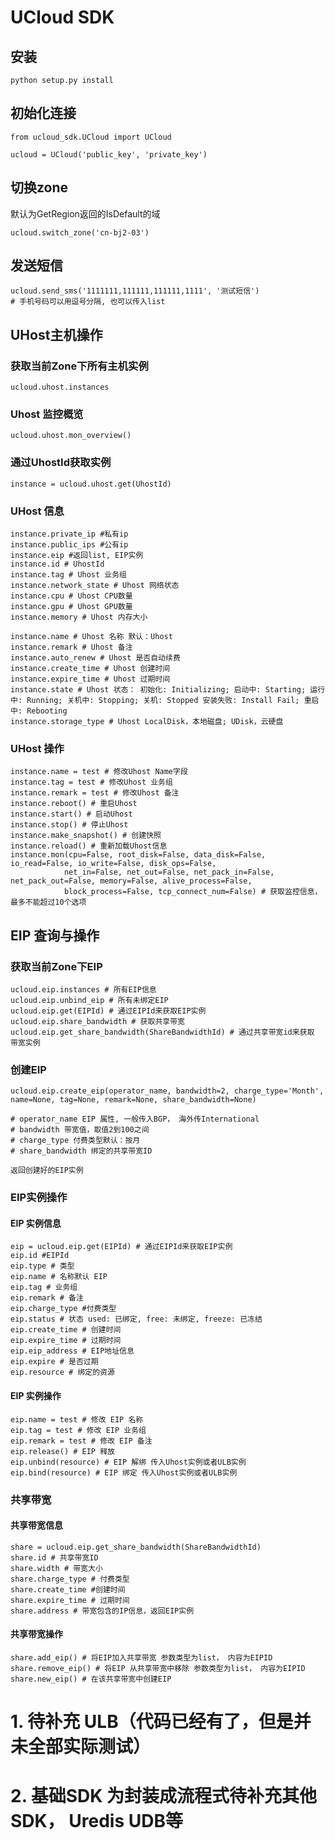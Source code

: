 # UCloud SDK

## 安装
```
python setup.py install
```

## 初始化连接


```
from ucloud_sdk.UCloud import UCloud

ucloud = UCloud('public_key', 'private_key')
```


## 切换zone

默认为GetRegion返回的IsDefault的域
```
ucloud.switch_zone('cn-bj2-03')
```


## 发送短信
```
ucloud.send_sms('1111111,111111,111111,1111', '测试短信')
# 手机号码可以用逗号分隔, 也可以传入list
```


## UHost主机操作

### 获取当前Zone下所有主机实例

```
ucloud.uhost.instances
```


### Uhost 监控概览
```
ucloud.uhost.mon_overview()
```

### 通过UhostId获取实例

```
instance = ucloud.uhost.get(UhostId)
```


### UHost 信息
```
instance.private_ip #私有ip
instance.public_ips #公有ip
instance.eip #返回list, EIP实例
instance.id # UhostId
instance.tag # Uhost 业务组
instance.network_state # Uhost 网络状态
instance.cpu # Uhost CPU数量
instance.gpu # Uhost GPU数量
instance.memory # Uhost 内存大小

instance.name # Uhost 名称 默认：Uhost
instance.remark # Uhost 备注
instance.auto_renew # Uhost 是否自动续费
instance.create_time # Uhost 创建时间
instance.expire_time # Uhost 过期时间
instance.state # Uhost 状态： 初始化: Initializing; 启动中: Starting; 运行中: Running; 关机中: Stopping; 关机: Stopped 安装失败: Install Fail; 重启中: Rebooting
instance.storage_type # Uhost LocalDisk，本地磁盘; UDisk，云硬盘
```

### UHost 操作
```
instance.name = test # 修改Uhost Name字段
instance.tag = test # 修改Uhost 业务组
instance.remark = test # 修改Uhost 备注
instance.reboot() # 重启Uhost
instance.start() # 启动Uhost
instance.stop() # 停止Uhost
instance.make_snapshot() # 创建快照
instance.reload() # 重新加载Uhost信息
instance.mon(cpu=False, root_disk=False, data_disk=False, io_read=False, io_write=False, disk_ops=False,
            net_in=False, net_out=False, net_pack_in=False, net_pack_out=False, memory=False, alive_process=False,
            block_process=False, tcp_connect_num=False) # 获取监控信息，最多不能超过10个选项
```


## EIP 查询与操作


### 获取当前Zone下EIP
```
ucloud.eip.instances # 所有EIP信息
ucloud.eip.unbind_eip # 所有未绑定EIP
ucloud.eip.get(EIPId) # 通过EIPId来获取EIP实例
ucloud.eip.share_bandwidth # 获取共享带宽
ucloud.eip.get_share_bandwidth(ShareBandwidthId) # 通过共享带宽id来获取 带宽实例
```

### 创建EIP
```
ucloud.eip.create_eip(operator_name, bandwidth=2, charge_type='Month', name=None, tag=None, remark=None, share_bandwidth=None)

# operator_name EIP 属性, 一般传入BGP， 海外传International
# bandwidth 带宽值，取值2到100之间
# charge_type 付费类型默认：按月
# share_bandwidth 绑定的共享带宽ID

返回创建好的EIP实例
```

### EIP实例操作

#### EIP 实例信息
```
eip = ucloud.eip.get(EIPId) # 通过EIPId来获取EIP实例
eip.id #EIPId
eip.type # 类型
eip.name # 名称默认 EIP
eip.tag # 业务组
eip.remark # 备注
eip.charge_type #付费类型
eip.status # 状态 used: 已绑定, free: 未绑定, freeze: 已冻结
eip.create_time # 创建时间
eip.expire_time # 过期时间
eip.eip_address # EIP地址信息
eip.expire # 是否过期
eip.resource # 绑定的资源
```

#### EIP 实例操作
```
eip.name = test # 修改 EIP 名称
eip.tag = test # 修改 EIP 业务组
eip.remark = test # 修改 EIP 备注
eip.release() # EIP 释放
eip.unbind(resource) # EIP 解绑 传入Uhost实例或者ULB实例
eip.bind(resource) # EIP 绑定 传入Uhost实例或者ULB实例
```


### 共享带宽

#### 共享带宽信息
```
share = ucloud.eip.get_share_bandwidth(ShareBandwidthId)
share.id # 共享带宽ID
share.width # 带宽大小
share.charge_type # 付费类型
share.create_time #创建时间
share.expire_time # 过期时间
share.address # 带宽包含的IP信息，返回EIP实例
```

#### 共享带宽操作
```
share.add_eip() # 将EIP加入共享带宽 参数类型为list， 内容为EIPID
share.remove_eip() # 将EIP 从共享带宽中移除 参数类型为list， 内容为EIPID
share.new_eip() # 在该共享带宽中创建EIP
```



# 1. 待补充 ULB（代码已经有了，但是并未全部实际测试）
# 2. 基础SDK 为封装成流程式待补充其他SDK， Uredis UDB等